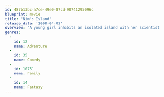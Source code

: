 ```yaml
---
id: 487b13bc-a7ce-49e0-87cd-90741295096c
blueprint: movie
title: "Nim's Island"
release_date: '2008-04-03'
overview: "A young girl inhabits an isolated island with her scientist father and communicates with a reclusive author of the novel she's reading."
genres:
  -
    id: 12
    name: Adventure
  -
    id: 35
    name: Comedy
  -
    id: 10751
    name: Family
  -
    id: 14
    name: Fantasy
---
```

